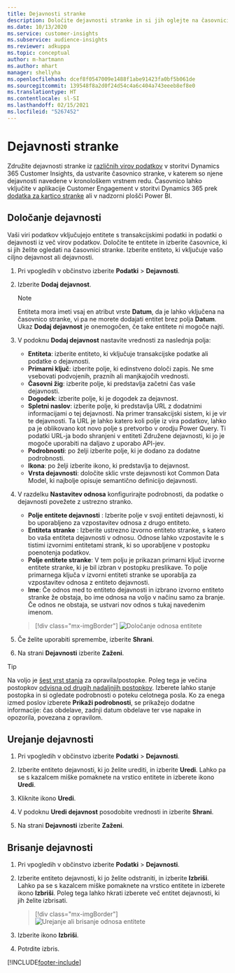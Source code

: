 ```yaml
---
title: Dejavnosti stranke
description: Določite dejavnosti stranke in si jih oglejte na časovnici stranke.
ms.date: 10/13/2020
ms.service: customer-insights
ms.subservice: audience-insights
ms.reviewer: adkuppa
ms.topic: conceptual
author: m-hartmann
ms.author: mhart
manager: shellyha
ms.openlocfilehash: dcef8f0547009e1488f1abe91423fa0bf5b061de
ms.sourcegitcommit: 139548f8a2d0f24d54c4a6c404a743eeeb8ef8e0
ms.translationtype: HT
ms.contentlocale: sl-SI
ms.lasthandoff: 02/15/2021
ms.locfileid: "5267452"
---
```

# <a name="customer-activities"></a>Dejavnosti stranke

Združite dejavnosti stranke iz [različnih virov podatkov](data-sources.md) v storitvi Dynamics 365 Customer Insights, da ustvarite časovnico stranke, v katerem so njene dejavnosti navedene v kronološkem vrstnem redu. Časovnico lahko vključite v aplikacije Customer Engagement v storitvi Dynamics 365 prek [dodatka za kartico stranke](customer-card-add-in.md) ali v nadzorni plošči Power BI.

## <a name="define-an-activity"></a>Določanje dejavnosti

Vaši viri podatkov vključujejo entitete s transakcijskimi podatki in podatki o dejavnosti iz več virov podatkov. Določite te entitete in izberite časovnice, ki si jih želite ogledati na časovnici stranke. Izberite entiteto, ki vključuje vašo ciljno dejavnost ali dejavnosti.

1. Pri vpogledih v občinstvo izberite **Podatki** > **Dejavnosti**.

1. Izberite **Dodaj dejavnost**.

   > [!NOTE]
   > Entiteta mora imeti vsaj en atribut vrste **Datum**, da je lahko vključena na časovnico stranke, vi pa ne morete dodajati entitet brez polja **Datum**. Ukaz **Dodaj dejavnost** je onemogočen, če take entitete ni mogoče najti.

1. V podoknu **Dodaj dejavnost** nastavite vrednosti za naslednja polja:

   - **Entiteta**: izberite entiteto, ki vključuje transakcijske podatke ali podatke o dejavnosti.
   - **Primarni ključ**: izberite polje, ki edinstveno določi zapis. Ne sme vsebovati podvojenih, praznih ali manjkajočih vrednosti.
   - **Časovni žig**: izberite polje, ki predstavlja začetni čas vaše dejavnosti.
   - **Dogodek**: izberite polje, ki je dogodek za dejavnost.
   - **Spletni naslov**: izberite polje, ki predstavlja URL z dodatnimi informacijami o tej dejavnosti. Na primer transakcijski sistem, ki je vir te dejavnosti. Ta URL je lahko katero koli polje iz vira podatkov, lahko pa je oblikovano kot novo polje s pretvorbo v orodju Power Query. Ti podatki URL-ja bodo shranjeni v entiteti Združene dejavnosti, ki jo je mogoče uporabiti na daljavo z uporabo API-jev.
   - **Podrobnosti**: po želji izberite polje, ki je dodano za dodatne podrobnosti.
   - **Ikona**: po želji izberite ikono, ki predstavlja to dejavnost.
   - **Vrsta dejavnosti**: določite sklic vrste dejavnosti kot Common Data Model, ki najbolje opisuje semantično definicijo dejavnosti.

1. V razdelku **Nastavitev odnosa** konfigurirajte podrobnosti, da podatke o dejavnosti povežete z ustrezno stranko.

    - **Polje entitete dejavnosti** : Izberite polje v svoji entiteti dejavnosti, ki bo uporabljeno za vzpostavitev odnosa z drugo entiteto.
    - **Entiteta stranke** : Izberite ustrezno izvorno entiteto stranke, s katero bo vaša entiteta dejavnosti v odnosu. Odnose lahko vzpostavite le s tistimi izvornimi entitetami strank, ki so uporabljene v postopku poenotenja podatkov.
    - **Polje entitete stranke**: V tem polju je prikazan primarni ključ izvorne entitete stranke, ki je bil izbran v postopku preslikave. To polje primarnega ključa v izvorni entiteti stranke se uporablja za vzpostavitev odnosa z entiteto dejavnosti.
    - **Ime**: Če odnos med to entiteto dejavnosti in izbrano izvorno entiteto stranke že obstaja, bo ime odnosa na voljo v načinu samo za branje. Če odnos ne obstaja, se ustvari nov odnos s tukaj navedenim imenom.
   
   > [!div class="mx-imgBorder"]
   > ![Določanje odnosa entitete](media/activities-entities-define.png "Določanje odnosa entitete")

1. Če želite uporabiti spremembe, izberite **Shrani**.

1. Na strani **Dejavnosti** izberite **Zaženi**.

> [!TIP]
> Na voljo je [šest vrst stanja](system.md#status-types) za opravila/postopke. Poleg tega je večina postopkov [odvisna od drugih nadaljnjih postopkov](system.md#refresh-policies). Izberete lahko stanje postopka in si ogledate podrobnosti o poteku celotnega posla. Ko za enega izmed poslov izberete **Prikaži podrobnosti**, se prikažejo dodatne informacije: čas obdelave, zadnji datum obdelave ter vse napake in opozorila, povezana z opravilom.

## <a name="edit-an-activity"></a>Urejanje dejavnosti

1. Pri vpogledih v občinstvo izberite **Podatki** > **Dejavnosti**.

2. Izberite entiteto dejavnosti, ki jo želite urediti, in izberite **Uredi**. Lahko pa se s kazalcem miške pomaknete na vrstico entitete in izberete ikono **Uredi**.

3. Kliknite ikono **Uredi**.

4. V podoknu **Uredi dejavnost** posodobite vrednosti in izberite **Shrani**.

5. Na strani **Dejavnosti** izberite **Zaženi**.

## <a name="delete-an-activity"></a>Brisanje dejavnosti

1. Pri vpogledih v občinstvo izberite **Podatki** > **Dejavnosti**.

2. Izberite entiteto dejavnosti, ki jo želite odstraniti, in izberite **Izbriši**. Lahko pa se s kazalcem miške pomaknete na vrstico entitete in izberete ikono **Izbriši**. Poleg tega lahko hkrati izberete več entitet dejavnosti, ki jih želite izbrisati.
   > [!div class="mx-imgBorder"]
   > ![Urejanje ali brisanje odnosa entitete](media/activities-entities-edit-delete.png "Urejanje ali brisanje odnosa entitete")

3. Izberite ikono **Izbriši**.

4. Potrdite izbris.


[!INCLUDE[footer-include](../includes/footer-banner.md)]
